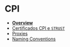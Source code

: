 # CPI

- [**Overview**](overview)
- [Certificados CPI e `STRUST`](certificate)
- [Proxies](sproxy)
- [Naming Conventions](naming)
